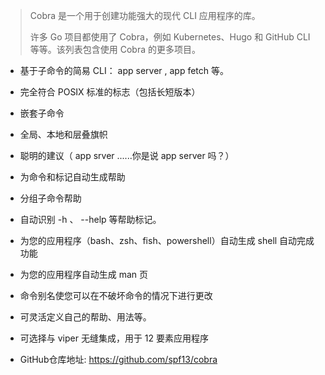 > Cobra 是一个用于创建功能强大的现代 CLI 应用程序的库。
>
> 许多 Go 项目都使用了 Cobra，例如 Kubernetes、Hugo 和 GitHub CLI 等等。该列表包含使用 Cobra 的更多项目。

- 基于子命令的简易 CLI： app server , app fetch 等。
- 完全符合 POSIX 标准的标志（包括长短版本）
- 嵌套子命令
- 全局、本地和层叠旗帜
- 聪明的建议（ app srver ......你是说 app server 吗？）
- 为命令和标记自动生成帮助
- 分组子命令帮助
- 自动识别 -h 、 --help 等帮助标记。
- 为您的应用程序（bash、zsh、fish、powershell）自动生成 shell 自动完成功能
- 为您的应用程序自动生成 man 页
- 命令别名使您可以在不破坏命令的情况下进行更改
- 可灵活定义自己的帮助、用法等。
- 可选择与 viper 无缝集成，用于 12 要素应用程序

- GitHub仓库地址: https://github.com/spf13/cobra